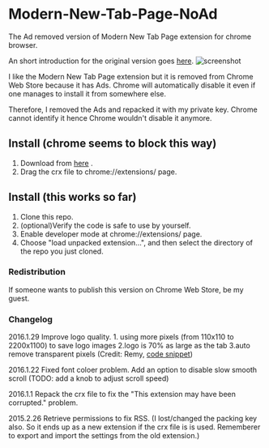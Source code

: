 # Modern-New-Tab-Page-NoAd
The Ad removed version of Modern New Tab Page extension for chrome browser.

An short introduction for the original version goes [here](http://thenextweb.com/apps/2014/11/16/8-chrome-extensions-transform-new-tab-page/4/).
![screenshot](http://cdn1.tnwcdn.com/wp-content/blogs.dir/1/files/2014/11/Screen-Shot-2014-11-16-at-11.02.10-am.png)

I like the Modern New Tab Page extension but it is removed from Chrome Web Store because it has Ads.
Chrome will automatically disable it even if one manages to install it from somewhere else.

Therefore, I removed the Ads and repacked it with my private key. Chrome cannot identify it hence Chrome wouldn't disable it anymore.

## Install (chrome seems to block this way)
1. Download from [here](https://eaufavor.net/Modern-New-Tab-Page-NoAd.crx) .
2. Drag the crx file to chrome://extensions/ page.

## Install (this works so far)
1. Clone this repo.
2. (optional)Verify the code is safe to use by yourself.
3. Enable developer mode at chrome://extensions/ page.
2. Choose "load unpacked extension...", and then select the directory of the repo you just cloned.

### Redistribution
If someone wants to publish this version on Chrome Web Store, be my guest.

### Changelog
2016.1.29
Improve logo quality. 1. using more pixels (from 110x110 to 2200x1100) to save logo images 2.logo is 70% as large as the tab 3.auto remove transparent pixels (Credit: Remy, [code snippet](https://gist.github.com/remy/784508))

2016.1.22
Fixed font coloer problem. Add an option to disable slow smooth scroll (TODO: add a knob to adjust scroll speed)

2016.1.1
Repack the crx file to fix the "This extension may have been corrupted." problem.

2015.2.26 Retrieve permissions to fix RSS.
(I lost/changed the packing key also. So it ends up as a new extension if the crx file is is used. Rememberer to export and import the settings from the old extension.)
